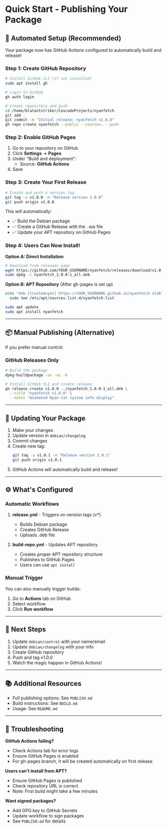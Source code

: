 # Quick Start - Publishing Your Package

## 🚀 Automated Setup (Recommended)

Your package now has GitHub Actions configured to automatically build and release!

### Step 1: Create GitHub Repository

```bash
# Install GitHub CLI (if not installed)
sudo apt install gh

# Login to GitHub
gh auth login

# Create repository and push
cd /home/blatantstriker/CascadeProjects/nyanfetch
git add .
git commit -m "Initial release: nyanfetch v1.0.0"
gh repo create nyanfetch --public --source=. --push
```

### Step 2: Enable GitHub Pages

1. Go to your repository on GitHub
2. Click **Settings** → **Pages**
3. Under "Build and deployment":
   - Source: **GitHub Actions**
4. Save

### Step 3: Create Your First Release

```bash
# Create and push a version tag
git tag -a v1.0.0 -m "Release version 1.0.0"
git push origin v1.0.0
```

This will automatically:
- ✅ Build the Debian package
- ✅ Create a GitHub Release with the `.deb` file
- ✅ Update your APT repository on GitHub Pages

### Step 4: Users Can Now Install!

**Option A: Direct Installation**
```bash
# Download from releases page
wget https://github.com/YOUR_USERNAME/nyanfetch/releases/download/v1.0.0/nyanfetch_1.0.0-1_all.deb
sudo dpkg -i nyanfetch_1.0.0-1_all.deb
```

**Option B: APT Repository** (After gh-pages is set up)
```bash
echo "deb [trusted=yes] https://YOUR_USERNAME.github.io/nyanfetch stable main" | \
  sudo tee /etc/apt/sources.list.d/nyanfetch.list

sudo apt update
sudo apt install nyanfetch
```

---

## 📦 Manual Publishing (Alternative)

If you prefer manual control:

### GitHub Releases Only

```bash
# Build the package
dpkg-buildpackage -us -uc -b

# Install GitHub CLI and create release
gh release create v1.0.0 ../nyanfetch_1.0.0-1_all.deb \
  --title "nyanfetch v1.0.0" \
  --notes "Animated Nyan Cat system info display"
```

---

## 🔄 Updating Your Package

1. Make your changes
2. Update version in `debian/changelog`
3. Commit changes
4. Create new tag:
   ```bash
   git tag -a v1.0.1 -m "Release version 1.0.1"
   git push origin v1.0.1
   ```
5. GitHub Actions will automatically build and release!

---

## ⚙️ What's Configured

### Automatic Workflows

1. **release.yml** - Triggers on version tags (v*)
   - Builds Debian package
   - Creates GitHub Release
   - Uploads .deb file

2. **build-repo.yml** - Updates APT repository
   - Creates proper APT repository structure
   - Publishes to GitHub Pages
   - Users can use `apt install`

### Manual Trigger

You can also manually trigger builds:
1. Go to **Actions** tab on GitHub
2. Select workflow
3. Click **Run workflow**

---

## 🎯 Next Steps

1. Update `debian/control` with your name/email
2. Update `debian/changelog` with your info
3. Create GitHub repository
4. Push and tag v1.0.0
5. Watch the magic happen in GitHub Actions!

---

## 📚 Additional Resources

- Full publishing options: See `PUBLISH.md`
- Build instructions: See `BUILD.md`
- Usage: See `README.md`

---

## 🐛 Troubleshooting

**GitHub Actions failing?**
- Check Actions tab for error logs
- Ensure GitHub Pages is enabled
- For gh-pages branch, it will be created automatically on first release

**Users can't install from APT?**
- Ensure GitHub Pages is published
- Check repository URL is correct
- Note: First build might take a few minutes

**Want signed packages?**
- Add GPG key to GitHub Secrets
- Update workflow to sign packages
- See `PUBLISH.md` for details
